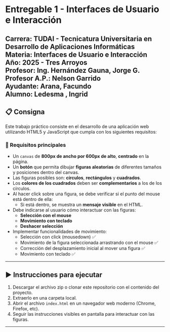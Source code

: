 # Entregable 1 - Interfaces de Usuario e Interacción

**Carrera:** TUDAI - Tecnicatura Universitaria en Desarrollo de Aplicaciones Informáticas  
**Materia:** Interfaces de Usuario e Interacción  
**Año:** 2025 - Tres Arroyos  
**Profesor:** Ing. Hernández Gauna, Jorge G.  
**Profesor A.P.:** Nelson Garrido  
**Ayudante:** Arana, Facundo  
**Alumno:**  Ledesma , Ingrid
---

## 📋 Consigna

Este trabajo práctico consiste en el desarrollo de una aplicación web utilizando HTML5 y JavaScript que cumpla con los siguientes requisitos:

### 🎯 Requisitos principales

- Un `canvas` de **800px de ancho por 600px de alto**, **centrado** en la página.
- Un **botón** que permita dibujar **figuras aleatorias** de diferentes tamaños y posiciones dentro del canvas.
- Las figuras posibles son: **círculos**, **rectángulos** y **cuadrados**.
- Los **colores de los cuadrados** deben ser **complementarios** a los de los círculos.
- Al hacer click sobre una figura, se debe verificar si el punto del mouse está dentro de ella:
  - Si está dentro, se muestra un **mensaje visible** en el HTML.
- Debe indicarse al usuario cómo interactuar con las figuras:
  - **Selección con el mouse**
  - **Movimiento con teclado**
  - **Deshacer selección**
- Implementar funcionalidades de movimiento:
  - Selección con click (mousedown) ✅
  - Movimiento de la figura seleccionada arrastrando con el mouse ✅
  - Corrección del desplazamiento inicial al mover una figura ✅
  - Movimiento con teclado ✅




---

## ▶️ Instrucciones para ejecutar

1. Descargar el archivo zip o clonar este repositorio  con el contenido del proyecto.
2. Extraerlo en una carpeta local.
3. Abrir el archivo `index.html` en un navegador web moderno (Chrome, Firefox, etc).
4. Seguir las instrucciones visibles en pantalla para interactuar con las figuras.

---




